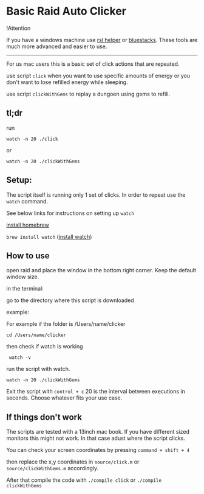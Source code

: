 # Basic Raid Auto Clicker

!Attention

If you have a windows machine use [rsl helper](https://github.com/FarbstoffRSL/RSL-Helper) or [bluestacks](https://www.bluestacks.com/). These tools are much more advanced and easier to use.

---

For us mac users this is a basic set of click actions that are repeated.

use script `click` when you want to use specific amounts of energy or you don't want to lose refilled energy while sleeping.

use script `clickWithGems` to replay a dungoen using gems to refill.

## tl;dr

run

`watch -n 20 ./click`

or

`watch -n 20 ./clickWithGems`

## Setup:

The script itself is running only 1 set of clicks. In order to repeat use the `watch` command.

See below links for instructions on setting up `watch`

[install homebrew](https://brew.sh/)

`brew install watch` ([install watch](https://formulae.brew.sh/formula/watch))

## How to use

open raid and place the window in the bottom right corner. Keep the default window size.

in the terminal:

go to the directory where this script is downloaded

example:

For example if the folder is /Users/name/clicker

`cd /Users/name/clicker`

then check if watch is working

` watch -v`

run the script with watch.

`watch -n 20 ./clickWithGems`

Exit the script with `control + c`
20 is the interval between executions in seconds. Choose whatever fits your use case.

## If things don't work

The scripts are tested with a 13inch mac book. If you have different sized monitors this might not work. In that case adust where the script clicks.

You can check your screen coordinates by pressing `command + shift + 4`

then replace the x,y coordinates in `source/click.m` or `source/clickWithGems.m` accordingly.

After that compile the code with
`./compile click` or `./compile clickWithGems`
